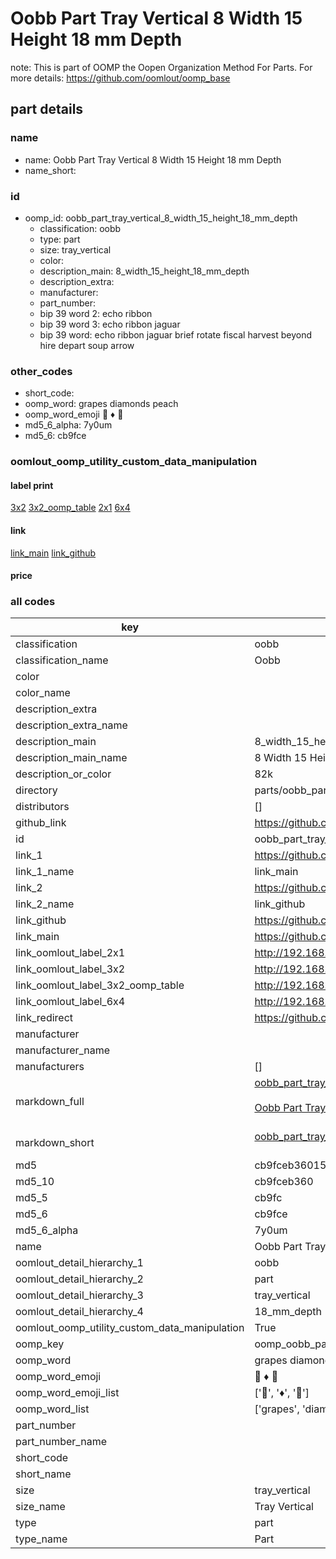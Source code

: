 # Oobb Part Tray Vertical 8 Width 15 Height 18 mm Depth  

note: This is part of OOMP the Oopen Organization Method For Parts. For more details: https://github.com/oomlout/oomp_base

##  part details
  







### name
* name: Oobb Part Tray Vertical 8 Width 15 Height 18 mm Depth
* name_short: 
### id
* oomp_id: oobb_part_tray_vertical_8_width_15_height_18_mm_depth
  * classification: oobb
  * type: part
  * size: tray_vertical
  * color: 
  * description_main: 8_width_15_height_18_mm_depth
  * description_extra: 
  * manufacturer: 
  * part_number: 
  * bip 39 word 2: echo ribbon
  * bip 39 word 3: echo ribbon jaguar
  * bip 39 word: echo ribbon jaguar brief rotate fiscal harvest beyond hire depart soup arrow

### other_codes
* short_code: 
* oomp_word: grapes diamonds peach
* oomp_word_emoji :grapes: :diamonds: :peach:
* md5_6_alpha: 7y0um
* md5_6: cb9fce






### oomlout_oomp_utility_custom_data_manipulation
#### label print
[3x2](http://192.168.1.245:1112/?label=oomp%207y0um)
[3x2_oomp_table](http://192.168.1.108:1112/?label=oomp%207y0um)
[2x1](http://192.168.1.242:1112/?label=oomp%207y0um)
[6x4](http://192.168.1.55:1112/?label=oomp%207y0um)    

#### link

[link_main](https://github.com/oomlout/oomlout_oomp_version_1_messy/tree/main/parts/oobb_part_tray_vertical_8_width_15_height_18_mm_depth) [link_github](https://github.com/oomlout/oomlout_oomp_version_1_messy/tree/main/parts/oobb_part_tray_vertical_8_width_15_height_18_mm_depth)                             

#### price







### all codes 
| key | value |  
| --- | --- |  
| classification | oobb |  
| classification_name | Oobb |  
| color |  |  
| color_name |  |  
| description_extra |  |  
| description_extra_name |  |  
| description_main | 8_width_15_height_18_mm_depth |  
| description_main_name | 8 Width 15 Height 18 mm Depth |  
| description_or_color | 82k |  
| directory | parts/oobb_part_tray_vertical_8_width_15_height_18_mm_depth |  
| distributors | [] |  
| github_link | https://github.com/oomlout/oomlout_oomp_part_src/tree/main/parts/oobb_part_tray_vertical_8_width_15_height_18_mm_depth |  
| id | oobb_part_tray_vertical_8_width_15_height_18_mm_depth |  
| link_1 | https://github.com/oomlout/oomlout_oomp_version_1_messy/tree/main/parts/oobb_part_tray_vertical_8_width_15_height_18_mm_depth |  
| link_1_name | link_main |  
| link_2 | https://github.com/oomlout/oomlout_oomp_version_1_messy/tree/main/parts/oobb_part_tray_vertical_8_width_15_height_18_mm_depth |  
| link_2_name | link_github |  
| link_github | https://github.com/oomlout/oomlout_oomp_version_1_messy/tree/main/parts/oobb_part_tray_vertical_8_width_15_height_18_mm_depth |  
| link_main | https://github.com/oomlout/oomlout_oomp_version_1_messy/tree/main/parts/oobb_part_tray_vertical_8_width_15_height_18_mm_depth |  
| link_oomlout_label_2x1 | http://192.168.1.242:1112/?label=oomp%207y0um |  
| link_oomlout_label_3x2 | http://192.168.1.245:1112/?label=oomp%207y0um |  
| link_oomlout_label_3x2_oomp_table | http://192.168.1.108:1112/?label=oomp%207y0um |  
| link_oomlout_label_6x4 | http://192.168.1.55:1112/?label=oomp%207y0um |  
| link_redirect | https://github.com/oomlout/oomlout_oomp_version_1_messy/tree/main/parts/oobb_part_tray_vertical_8_width_15_height_18_mm_depth |  
| manufacturer |  |  
| manufacturer_name |  |  
| manufacturers | [] |  
| markdown_full | [oobb_part_tray_vertical_8_width_15_height_18_mm_depth](none)<br>[](none)<br>[Oobb Part Tray Vertical 8 Width 15 Height 18 Mm Depth](none)<br><br> |  
| markdown_short | [oobb_part_tray_vertical_8_width_15_height_18_mm_depth](none)<br><br> |  
| md5 | cb9fceb36015cd2d5e5e11beee6e422f |  
| md5_10 | cb9fceb360 |  
| md5_5 | cb9fc |  
| md5_6 | cb9fce |  
| md5_6_alpha | 7y0um |  
| name | Oobb Part Tray Vertical 8 Width 15 Height 18 mm Depth |  
| oomlout_detail_hierarchy_1 | oobb |  
| oomlout_detail_hierarchy_2 | part |  
| oomlout_detail_hierarchy_3 | tray_vertical |  
| oomlout_detail_hierarchy_4 | 18_mm_depth |  
| oomlout_oomp_utility_custom_data_manipulation | True |  
| oomp_key | oomp_oobb_part_tray_vertical_8_width_15_height_18_mm_depth |  
| oomp_word | grapes diamonds peach |  
| oomp_word_emoji | :grapes: :diamonds: :peach: |  
| oomp_word_emoji_list | [':grapes:', ':diamonds:', ':peach:'] |  
| oomp_word_list | ['grapes', 'diamonds', 'peach'] |  
| part_number |  |  
| part_number_name |  |  
| short_code |  |  
| short_name |  |  
| size | tray_vertical |  
| size_name | Tray Vertical |  
| type | part |  
| type_name | Part |  
